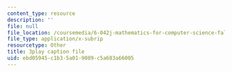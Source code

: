 ```yaml
---
content_type: resource
description: ''
file: null
file_location: /coursemedia/6-042j-mathematics-for-computer-science-fall-2010/ebd05945c1b35a019089c5a683a66005_h9wxtqoa1jY.vtt
file_type: application/x-subrip
resourcetype: Other
title: 3play caption file
uid: ebd05945-c1b3-5a01-9089-c5a683a66005
---
```

